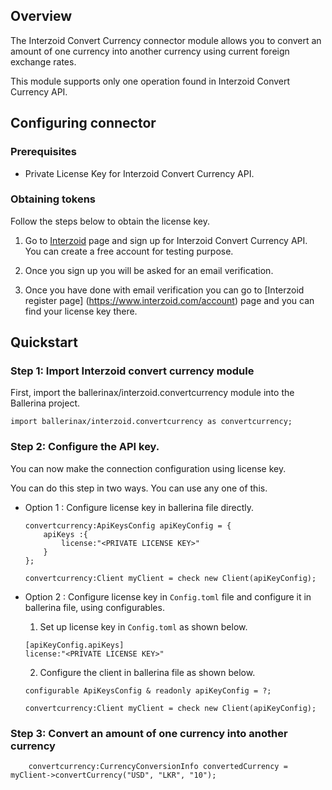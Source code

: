 ## Overview

The Interzoid Convert Currency connector module allows you to convert an amount of one currency into another currency using current foreign exchange rates.

This module supports only one operation found in Interzoid Convert Currency API.

## Configuring connector
### Prerequisites
* Private License Key for Interzoid Convert Currency API.

### Obtaining tokens

Follow the steps below to obtain the license key.
1. Go to [Interzoid](https://www.interzoid.com/register) page and sign up for Interzoid Convert Currency API. You can create a free account for testing purpose.

2. Once you sign up you will be asked for an email verification.

3. Once you have done with email verification you can go to [Interzoid register page] (https://www.interzoid.com/account) page and you can find your license key there.
 
## Quickstart

### Step 1: Import Interzoid convert currency module
First, import the ballerinax/interzoid.convertcurrency module into the Ballerina project.

```ballerina
import ballerinax/interzoid.convertcurrency as convertcurrency;
```

### Step 2: Configure the API key.
You can now make the connection configuration using license key.

You can do this step in two ways. You can use any one of this.

- Option 1 :
    Configure license key in ballerina file directly. 

    ```ballerina
    convertcurrency:ApiKeysConfig apiKeyConfig = {
        apiKeys :{
            license:"<PRIVATE LICENSE KEY>"
        }
    };

    convertcurrency:Client myClient = check new Client(apiKeyConfig);
    ```

- Option 2 :
    Configure license key in `Config.toml` file and configure it in ballerina file, using configurables. 

    1. Set up license key in `Config.toml` as shown below.
    ```
    [apiKeyConfig.apiKeys]
    license:"<PRIVATE LICENSE KEY>"
    ```

    2. Configure the client in ballerina file as shown below.
    ```ballerina
    configurable ApiKeysConfig & readonly apiKeyConfig = ?;

    convertcurrency:Client myClient = check new Client(apiKeyConfig);
    ```

### Step 3: Convert an amount of one currency into another currency

```ballerina
    convertcurrency:CurrencyConversionInfo convertedCurrency = myClient->convertCurrency("USD", "LKR", "10");
```